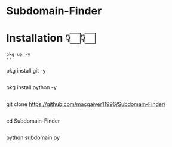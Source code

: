 # Subdomain-Finder

# Installation 👇🏻👇🏻

```
pkg up -y
'''
```
pkg install git -y
```
```
pkg install python -y
```
```
git clone https://github.com/macgaiver11996/Subdomain-Finder/
```
```
cd Subdomain-Finder
```
```
python subdomain.py
```
